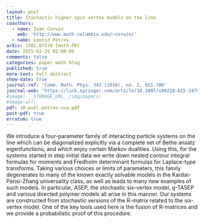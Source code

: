 ```yaml
---
layout: post
title: Stochastic higher spin vertex models on the line
coauthors:
  - name: Ivan Corwin
    web: 'http://www.math.columbia.edu/~corwin/' 
  - name: Leonid Petrov
arXiv: 1502.07374 [math.PR]
date: 2015-02-25 02:00:00
comments: false
categories: paper math blog
published: true
more-text: Full abstract
show-date: true
journal-ref: 'Comm. Math. Phys. 343 (2016), no. 2, 651-700'
journal-web: 'https://link.springer.com/article/10.1007/s00220-015-2479-5'
#image: __STORAGE_URL__/img/papers/
#image-alt: 
pdf: 18-publ-petrov-uva.pdf
post-pdf: true
erratum: true
---
```


We introduce a four-parameter family of interacting particle systems on the
line which can be diagonalized explicitly via a complete set of Bethe ansatz
eigenfunctions, and which enjoy certain Markov dualities.<!--more--> Using this, for the
systems started in step initial data we write down nested contour integral
formulas for moments and Fredholm determinant formulas for Laplace-type
transforms. Taking various choices or limits of parameters, this family
degenerates to many of the known exactly solvable models in the
Kardar-Parisi-Zhang universality class, as well as leads to many new examples
of such models. In particular, ASEP, the stochastic six-vertex model, $q$-TASEP
and various directed polymer models all arise in this manner. Our systems are
constructed from stochastic versions of the R-matrix related to the six-vertex
model. One of the key tools used here is the fusion of R-matrices and we
provide a probabilistic proof of this procedure.
